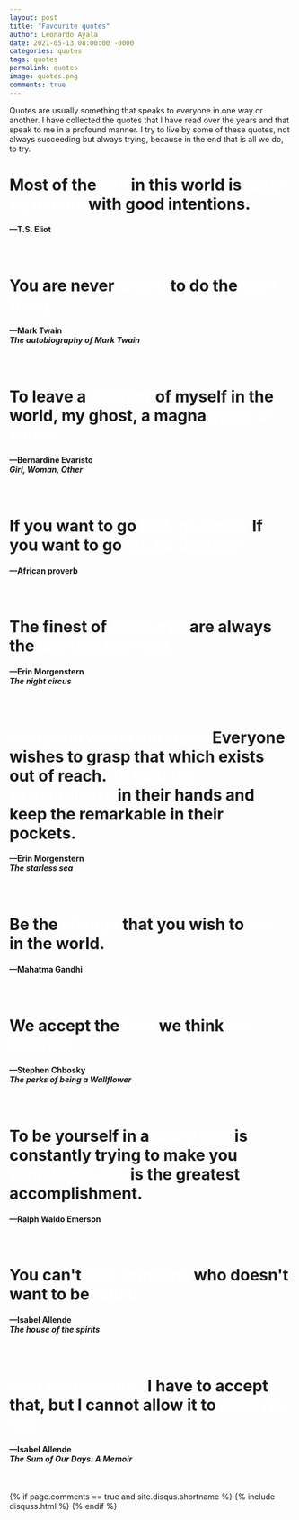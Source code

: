 ```yaml
---
layout: post
title: "Favourite quotes"
author: Leonardo Ayala
date: 2021-05-13 08:00:00 -0000
categories: quotes
tags: quotes
permalink: quotes
image: quotes.png
comments: true
---
```


<p class="first-p">
  <span class="first-word">Quotes are</span> usually something that speaks to everyone in one way or another. I have 
collected the quotes that I have read over the years and that speak to me in a profound manner. I try to live by some 
of these quotes, not always succeeding but always trying, because in the end that is all we do, to try.
</p>

<div class="blockquote-wrapper">
  <div class="blockquote-styled">
    <h1>
     Most of the <span style="color:#ffffff">evil</span> in this world is <span style="color:#ffffff">done by people</span> with good intentions.
     </h1>
    <h4>&mdash;T.S. Eliot</h4>
  </div>
</div>

<br>

<div class="blockquote-wrapper">
  <div class="blockquote-styled">
    <h1>
     You are never <span style="color:#ffffff">wrong</span> to do the <span style="color:#ffffff">right thing.</span>
     </h1>
    <h4>&mdash;Mark Twain<br><em>The autobiography of Mark Twain</em></h4>
  </div>
</div>

<br>

<div class="blockquote-wrapper">
  <div class="blockquote-styled">
    <h1>
     To leave a <span style="color:#ffffff">whisper</span> of myself in the world, my ghost, a magna <span style="color:#ffffff">opera of words</span>
     </h1>
    <h4>&mdash;Bernardine Evaristo<br><em>Girl, Woman, Other</em></h4>
  </div>
</div>

<br>

<div class="blockquote-wrapper">
  <div class="blockquote-styled">
    <h1>
     If you want to go <span style="color:#ffffff">fast, go alone.</span> If you want to go <span style="color:#ffffff">far, go together.</span>
     </h1>
    <h4>&mdash;African proverb</h4>
  </div>
</div>

<br>

<div class="blockquote-wrapper">
  <div class="blockquote-styled">
    <h1>
     The finest of <span style="color:#ffffff">pleasures</span> are always the <span style="color:#ffffff">unexpected ones.</span>
     </h1>
    <h4>&mdash;Erin Morgenstern<br><em>The night circus</em></h4>
  </div>
</div>

<br>

<div class="blockquote-wrapper">
  <div class="blockquote-styled">
    <h1>
     <span style="color:#ffffff">Everyone wants the stars. </span>Everyone wishes to grasp that which exists out of reach. <span style="color:#ffffff">To hold the extraordinary</span> in their hands and keep the remarkable in their pockets.
     </h1>
    <h4>&mdash;Erin Morgenstern<br><em>The starless sea</em></h4>
  </div>
</div>

<br>


<div class="blockquote-wrapper">
  <div class="blockquote-styled">
    <h1>
     Be the <span style="color:#ffffff">change</span> that you wish to <span style="color:#ffffff">see</span> in the world.
     </h1>
    <h4>&mdash;Mahatma Gandhi</h4>
  </div>
</div>

<br>

<div class="blockquote-wrapper">
  <div class="blockquote-styled">
    <h1>
     We accept the <span style="color:#ffffff">love</span> we think <span style="color:#ffffff">we deserve.</span>
     </h1>
    <h4>&mdash;Stephen Chbosky <br><em>The perks of being a Wallflower</em></h4>
  </div>
</div>

<br>

<div class="blockquote-wrapper">
  <div class="blockquote-styled">
    <h1>
     To be yourself in a <span style="color:#ffffff">world that</span> is constantly trying to make you <span style="color:#ffffff">something else</span> is the greatest accomplishment.
     </h1>
    <h4>&mdash;Ralph Waldo Emerson</h4>
  </div>
</div>

<br>

<div class="blockquote-wrapper">
  <div class="blockquote-styled">
    <h1>
     You can't <span style="color:#ffffff">find someone</span> who doesn't want to be <span style="color:#ffffff">found.</span>
     </h1>
    <h4>&mdash;Isabel Allende <br><em>The house of the spirits</em></h4>
  </div>
</div>

<br>

<div class="blockquote-wrapper">
  <div class="blockquote-styled">
    <h1>
     <span style="color:#ffffff">Fear is inevitable,</span> I have to accept that, but I cannot allow it to <span style="color:#ffffff">paralyze me.</span>
     </h1>
    <h4>&mdash;Isabel Allende <br><em>The Sum of Our Days: A Memoir</em></h4>
  </div>
</div>

<br>

{% if page.comments == true and site.disqus.shortname %}
    {% include disquss.html %}
{% endif %}